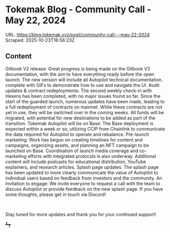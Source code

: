 # Tokemak Blog - Community Call - May 22, 2024

URL: https://blog.tokemak.xyz/post/community-call---may-22-2024
Scraped: 2025-10-23T16:56:23Z

## Content

Gitbook V2 release: Great progress is being made on the Gitbook V2 documentation, with the aim to have everything ready before the open launch. The new version will include all Autopilot technical documentation, complete with GIFs to demonstrate how to use and navigate the UI.
Audit updates & contract redeployments: The second weekly check-in with Hexens has been completed, with no major issues found so far. Since the start of the guarded launch, numerous updates have been made, leading to a full redeployment of contracts on mainnet. While these contracts are not yet in use, they will be switched over in the coming weeks. All funds will be migrated, with potential for new destinations to be added as part of the transition.
Tokemak Autopilot will be on Base: The Base deployment is expected within a week or so, utilizing CCIP from Chainlink to communicate the data required for Autopilot to operate and rebalance.
Pre-launch marketing: Work has begun on creating timelines for content and campaigns, organizing assets, and planning an NFT campaign to be launched on Base. Coordination of launch media coverage and co-marketing efforts with integrated protocols is also underway. Additional content will include podcasts for educational distribution, YouTube explainers, and research articles.
Splash page updates: The splash page has been updated to more clearly communicate the value of Autopilot to individual users based on feedback from investors and the community.
An invitation to engage: We invite everyone to request a call with the team to discuss Autopilot or provide feedback on the new splash page. If you have some thoughts, please get in touch via Discord!

‍

Stay tuned for more updates and thank you for your continued support!

┻┳

‍